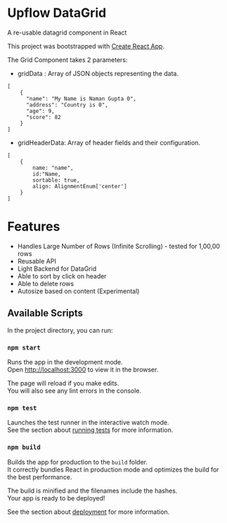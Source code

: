 # Upflow DataGrid

A re-usable datagrid component in React

This project was bootstrapped with [Create React App](https://github.com/facebook/create-react-app).

The Grid Component takes 2 parameters:
- gridData : Array of JSON objects representing the data.

```
[
    {
      "name": "My Name is Naman Gupta 0",
      "address": "Country is 0",
      "age": 9,
      "score": 82
    }
]
```

- gridHeaderData: Array of header fields and their configuration.

```
[
    {
        name: "name",
        id:"Name,
        sortable: true,
        align: AlignmentEnum['center']
    }
]
```


# Features

- Handles Large Number of Rows (Infinite Scrolling) - tested for 1,00,00 rows
- Reusable API
- Light Backend for DataGrid
- Able to sort by click on header
- Able to delete rows
- Autosize based on content (Experimental)

## Available Scripts

In the project directory, you can run:

### `npm start`

Runs the app in the development mode.\
Open [http://localhost:3000](http://localhost:3000) to view it in the browser.

The page will reload if you make edits.\
You will also see any lint errors in the console.

### `npm test`

Launches the test runner in the interactive watch mode.\
See the section about [running tests](https://facebook.github.io/create-react-app/docs/running-tests) for more information.

### `npm build`

Builds the app for production to the `build` folder.\
It correctly bundles React in production mode and optimizes the build for the best performance.

The build is minified and the filenames include the hashes.\
Your app is ready to be deployed!

See the section about [deployment](https://facebook.github.io/create-react-app/docs/deployment) for more information.

